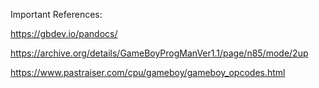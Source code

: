 


Important References:

https://gbdev.io/pandocs/

https://archive.org/details/GameBoyProgManVer1.1/page/n85/mode/2up

https://www.pastraiser.com/cpu/gameboy/gameboy_opcodes.html
